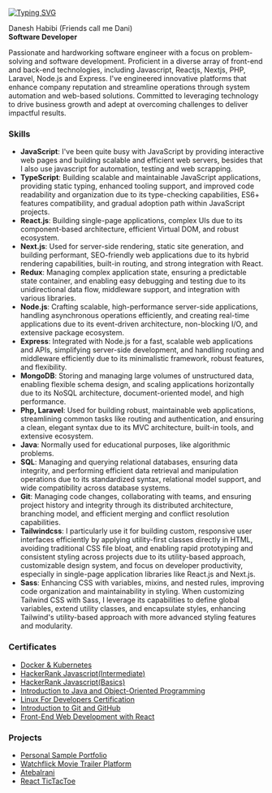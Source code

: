 [![Typing SVG](https://readme-typing-svg.demolab.com?font=JetBrains+Mono&weight=500&letterSpacing=2px&duration=4000&pause=1000&color=C5F467&width=435&lines=Hello!+I'm+Danesh+Habibi)](https://github.com/s1rbl4ck)

Danesh Habibi (Friends call me Dani) <br>
**Software Developer**
<br>

Passionate and hardworking software engineer with a focus on problem-solving and software development. Proficient in a diverse array of front-end and back-end technologies, including Javascript, Reactjs, Nextjs, PHP, Laravel, Node.js and Express. I've engineered innovative platforms that enhance company reputation and streamline operations through system automation and web-based solutions. Committed to leveraging technology to drive business growth and adept at overcoming challenges to deliver impactful results.

### **Skills**
- **JavaScript**: I've been quite busy with JavaScript by providing interactive web pages and building scalable and efficient web servers, besides that I also use javascript for automation, testing and web scrapping.
- **TypeScript**: Building scalable and maintainable JavaScript applications, providing static typing, enhanced tooling support, and improved code readability and organization due to its type-checking capabilities, ES6+ features compatibility, and gradual adoption path within JavaScript projects.
- **React.js**: Building single-page applications, complex UIs due to its component-based architecture, efficient Virtual DOM, and robust ecosystem.
- **Next.js**: Used for server-side rendering, static site generation, and building performant, SEO-friendly web applications due to its hybrid rendering capabilities, built-in routing, and strong integration with React.
- **Redux**: Managing complex application state, ensuring a predictable state container, and enabling easy debugging and testing due to its unidirectional data flow, middleware support, and integration with various libraries.
- **Node.js**: Crafting scalable, high-performance server-side applications, handling asynchronous operations efficiently, and creating real-time applications due to its event-driven architecture, non-blocking I/O, and extensive package ecosystem.
- **Express**: Integrated with Node.js for a fast, scalable web applications and APIs, simplifying server-side development, and handling routing and middleware efficiently due to its minimalistic framework, robust features, and flexibility.
- **MongoDB**: Storing and managing large volumes of unstructured data, enabling flexible schema design, and scaling applications horizontally due to its NoSQL architecture, document-oriented model, and high performance.
- **Php, Laravel**: Used for building robust, maintainable web applications, streamlining common tasks like routing and authentication, and ensuring a clean, elegant syntax due to its MVC architecture, built-in tools, and extensive ecosystem.
- **Java**: Normally used for educational purposes, like algorithmic problems.
- **SQL**: Managing and querying relational databases, ensuring data integrity, and performing efficient data retrieval and manipulation operations due to its standardized syntax, relational model support, and wide compatibility across database systems.
- **Git**: Managing code changes, collaborating with teams, and ensuring project history and integrity through its distributed architecture, branching model, and efficient merging and conflict resolution capabilities.
- **Tailwindcss**: I particularly use it for building custom, responsive user interfaces efficiently by applying utility-first classes directly in HTML, avoiding traditional CSS file bloat, and enabling rapid prototyping and consistent styling across projects due to its utility-based approach, customizable design system, and focus on developer productivity, especially in single-page application libraries like React.js and Next.js.
- **Sass**: Enhancing CSS with variables, mixins, and nested rules, improving code organization and maintainability in styling. When customizing Tailwind CSS with Sass, I leverage its capabilities to define global variables, extend utility classes, and encapsulate styles, enhancing Tailwind's utility-based approach with more advanced styling features and modularity.

### **Certificates**
- [Docker & Kubernetes](https://www.udemy.com/certificate/UC-26fa2339-285a-4b32-ae72-d989276a600a/)
- [HackerRank Javascript(Intermediate)](https://www.hackerrank.com/certificates/35d53b3872dc)
- [HackerRank Javascript(Basics)](https://www.hackerrank.com/certificates/fdd229708247)
- [Introduction to Java and Object-Oriented Programming](https://www.coursera.org/account/accomplishments/certificate/5U26JHBS8LNA)
- [Linux For Developers Certification](https://www.coursera.org/account/accomplishments/certificate/DBSLZ4ZWXQ2N)
- [Introduction to Git and GitHub ](https://www.coursera.org/account/accomplishments/certificate/XVF4PD8CTTUU)
- [Front-End Web Development with React](https://www.coursera.org/account/accomplishments/certificate/2D2YVHQESQCW)

### **Projects**
- [Personal Sample Portfolio](https://s1rbl4ck.vercel.app/)
- [Watchflick Movie Trailer Platform](https://watchflick.vercel.app/)
- [AtebaIrani](https://atebairani.ir)
- [React TicTacToe](https://tictactoe-s1rbl4ck.netlify.app/)
